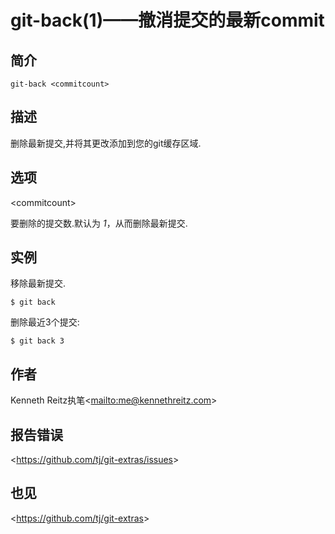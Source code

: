 
# git-back(1)——撤消提交的最新commit

## 简介

`git-back <commitcount>`

## 描述

删除最新提交,并将其更改添加到您的git缓存区域.

## 选项

\<commitcount>

要删除的提交数.默认为 *1*，从而删除最新提交.

## 实例

移除最新提交.

```
$ git back
```

删除最近3个提交:

```
$ git back 3
```

## 作者

Kenneth Reitz执笔\<<mailto:me@kennethreitz.com>>

## 报告错误

\<<https://github.com/tj/git-extras/issues>>

## 也见

\<<https://github.com/tj/git-extras>>
